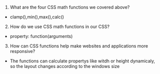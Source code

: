1. What are the four CSS math functions we covered above?
- clamp(),min(),max(),calc()
2. How do we use CSS math functions in our CSS?
- property: function(arguments)
3. How can CSS functions help make websites and applications more responsive?
- The functions can calculate propertys like witdh or height dynamicaly, so the layout changes according to the windows size
